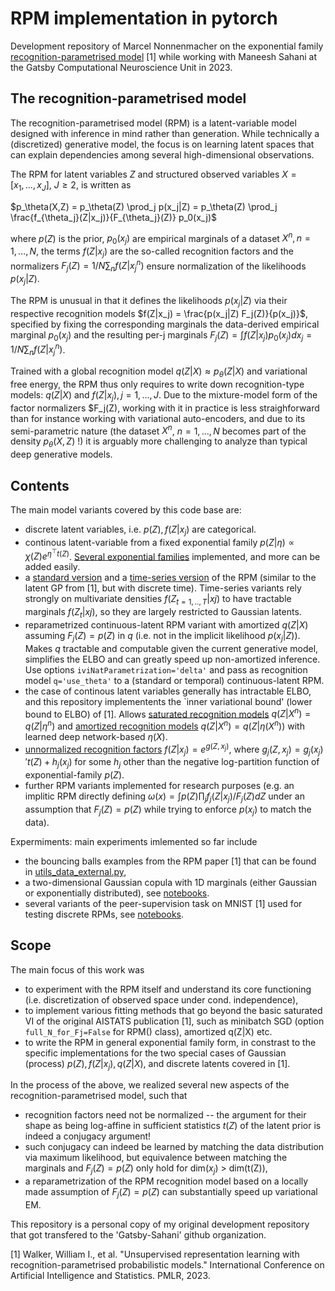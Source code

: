 # RPM implementation in pytorch

Development repository of Marcel Nonnenmacher on the exponential family [recognition-parametrised model](https://proceedings.mlr.press/v206/walker23a.html) [1] while working with Maneesh Sahani at the Gatsby Computational Neuroscience Unit in 2023.

## The recognition-parametrised model

The recognition-parametrised model (RPM) is a latent-variable model designed with inference in mind rather than generation. While technically a (discretized) generative model, the focus is on learning latent spaces that can explain dependencies among several high-dimensional observations. 

The RPM for latent variables $Z$ and structured observed variables $X = [x_1, \ldots, x_J]$, $J\geq{}2$, is written as 

$p_\theta(X,Z) = p_\theta(Z) \prod_j p(x_j|Z) = p_\theta(Z) \prod_j \frac{f_{\theta_j}(Z|x_j)}{F_{\theta_j}(Z)} p_0(x_j)$

where $p(Z)$ is the prior, $p_0(x_j)$ are empirical marginals of a dataset $X^n, n=1,\ldots, N$, the terms $f(Z|x_j)$ are the so-called recognition factors and the normalizers $F_j(Z) = 1/N \sum_n f(Z|x_j^n)$ ensure normalization of the likelihoods $p(x_j|Z)$.

The RPM is unusual in that it defines the likelihoods $p(x_j|Z)$ via their respective recognition models $f(Z|x_j) = \frac{p(x_j|Z) F_j(Z)}{p(x_j)}$, specified by fixing the corresponding marginals the data-derived empirical marginal $p_0(x_j)$ and the resulting per-j marginals $F_j(Z) = \int f(Z|x_j) p_0(x_j) dx_j = 1/N \sum_n f(Z|x_j^n)$. 

Trained with a global recognition model $q(Z|X) \approx p_\theta(Z|X)$ and variational free energy, the RPM thus only requires to write down recognition-type models: $q(Z|X)$ and $f(Z|x_j), j=1,\ldots,J$. Due to the mixture-model form of the factor normalizers $F_j(Z), working with it in practice is less straighforward than for instance working with variational auto-encoders, and due to its semi-parametric nature (the dataset $X^n$, $n=1,\ldots,N$ becomes part of the density $p_\theta(X,Z)$ !) it is arguably more challenging to analyze than typical deep generative models.

## Contents

The main model variants covered by this code base are:
- discrete latent variables, i.e. $p(Z), f(Z|x_j)$ are categorical. 
- continous latent-variable from a fixed exponential family $p(Z|\eta) \propto \chi(Z) e^{\eta^\top{}t(Z)}$. [Several exponential families](https://github.com/mnonnenm/torchRPM/blob/main/expFam.py) implemented, and more can be added easily.
- a [standard version](https://github.com/mnonnenm/torchRPM/blob/ceac9b6e1c79ca3c2be1dfd0363b411be73f5906/rpm.py#L8) and a [time-series version](https://github.com/mnonnenm/torchRPM/blob/ceac9b6e1c79ca3c2be1dfd0363b411be73f5906/rpm.py#L247) of the RPM (similar to the latent GP from [1], but with discrete time). Time-series variants rely strongly on multivariate densities $f(Z_{t=1,..,T}|xj)$ to have tractable marginals $f(Z_t|xj)$, so they are largely restricted to Gaussian latents.
- reparametrized continuous-latent RPM variant with amortized $q(Z|X)$ assuming $F_j(Z) = p(Z)$ in $q$ (i.e. not in the implicit likelihood $p(x_j|Z)$). Makes $q$ tractable and computable given the current generative model, simplifies the ELBO and can greatly speed up non-amortized inference. Use options ``iviNatParametrization='delta'`` and pass as recognition model ``q='use_theta'`` to a (standard or temporal) continuous-latent RPM.
- the case of continous latent variables generally has intractable ELBO, and this repository implementents the `inner variational bound' (lower bound to ELBO) of [1]. Allows [saturated recognition models](https://github.com/mnonnenm/torchRPM/blob/ceac9b6e1c79ca3c2be1dfd0363b411be73f5906/expFam.py#L139) $q(Z|X^n) = q(Z|\eta^n)$ and [amortized recognition models](https://github.com/mnonnenm/torchRPM/blob/ceac9b6e1c79ca3c2be1dfd0363b411be73f5906/expFam.py#L163) $q(Z|X^n) = q(Z|\eta(X^n))$ with learned deep network-based $\eta(X)$.
- [unnormalized recognition factors](https://github.com/mnonnenm/torchRPM/blob/950deec56cc8a3e5e10dcd3df722b15cbc7abff6/discreteRPM.py#L360) $f(Z|x_j) = e^{g(Z,x_j)}$, where $g_j(Z,x_j) = g_j(x_j)'t(Z) + h_j(x_j)$ for some $h_j$ other than the negative log-partition function of exponential-family $p(Z)$.
- further RPM variants implemented for research purposes (e.g. an implitic RPM directly defining $\omega(x) = \int p(Z) \prod_j f_j(Z|x_j)/F_j(Z) dZ$ under an assumption that $F_j(Z)=p(Z)$ while trying to enforce $p(x_j)$ to match the data).
  
Expermiments: main experiments imlemented so far include 
- the bouncing balls examples from the RPM paper [1] that can be found in [utils_data_external.py](https://github.com/mnonnenm/torchRPM/blob/main/utils_data_external.py), 
- a two-dimensional Gaussian copula with 1D marginals (either Gaussian or exponentially distributed), see [notebooks](https://github.com/mnonnenm/torchRPM/tree/main/notebooks).
- several variants of the peer-supervision task on MNIST [1] used for testing discrete RPMs, see [notebooks](https://github.com/mnonnenm/torchRPM/tree/main/notebooks). 



## Scope

The main focus of this work was 
- to experiment with the RPM itself and understand its core functioning (i.e. discretization of observed space under cond. independence),                                   
- to implement various fitting methods that go beyond the basic saturated VI of the original AISTATS publication [1], such as minibatch SGD (option ``full_N_for_Fj=False`` for RPM() class), amortized q(Z|X) etc. 
- to write the RPM in general exponential family form, in constrast to the specific implementations for the two special cases of Gaussian (process) $p(Z), f(Z|x_j), q(Z|X)$, and discrete latents covered in [1].

In the process of the above, we realized several new aspects of the recognition-parametrised model, such that 
- recognition factors need not be normalized -- the argument for their shape as being log-affine in sufficient statistics $t(Z)$ of the latent prior is indeed a conjugacy argument!
- such conjugacy can indeed be learned by matching the data distribution via maximum likelihood,  but equivalence between matching the marginals and $F_j(Z)=p(Z)$ only hold for dim($x_j$) $>$ dim(t(Z)),
- a reparametrization of the RPM recognition model based on a locally made assumption of $F_j(Z)=p(Z)$ can substantially speed up variational EM.

This repository is a personal copy of my original development repository that got transfered to the 'Gatsby-Sahani' github organization.

[1] Walker, William I., et al. "Unsupervised representation learning with recognition-parametrised probabilistic models." International Conference on Artificial Intelligence and Statistics. PMLR, 2023.

